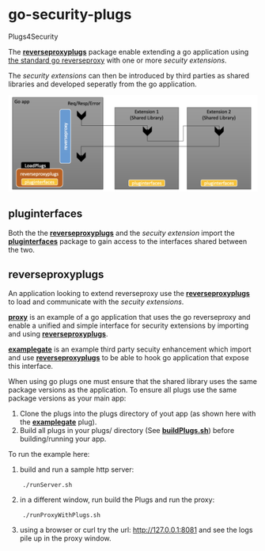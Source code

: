 # go-security-plugs
Plugs4Security

The [**reverseproxyplugs**](https://github.com/IBM/go-security-plugs/tree/main/reverseproxyplugs) package enable extending a go application using [the standard go reverseproxy](https://go.dev/src/net/http/httputil/reverseproxy.go) with one or more *secuity extensions*.

The *security extensions* can then be introduced by third parties as shared libraries and developed seperatly from the go application. 


![image](https://github.com/IBM/go-security-plugs/blob/main/security-plugs.png)


## pluginterfaces

Both the the [**reverseproxyplugs**](https://github.com/IBM/go-security-plugs/tree/main/reverseproxyplugs) and the *secuity extension* import the [**pluginterfaces**](https://github.com/IBM/go-security-plugs/tree/main/pluginterfaces) package to gain access to the interfaces shared between the two.

## reverseproxyplugs

An application looking to extend reverseproxy use the [**reverseproxyplugs**](https://github.com/IBM/go-security-plugs/tree/main/reverseproxyplugs) to load and communicate with the *secuity extensions*.

[**proxy**](https://github.com/IBM/go-security-plugs/tree/proxy.go) is an example of a go application that uses the go reverseproxy and enable a unified and simple interface for security extensions by importing and using [**reverseproxyplugs**](https://github.com/IBM/go-security-plugs/tree/main/reverseproxyplugs).

[**examplegate**](https://github.com/IBM/go-security-plugs/tree/main/plugs/examplegate) is an example third party secuity enhancement which import and use [**reverseproxyplugs**](https://github.com/IBM/go-security-plugs/tree/main/reverseproxyplugs) to be able to hook go application that expose this interface.

When using go plugs one must ensure that the shared library uses the same package versions as the application. To ensure all plugs use the same package versions as your main app:
1. Clone the plugs into the plugs directory of yout app (as shown here with the [**examplegate**](https://github.com/IBM/go-security-plugs/tree/main/plugs/examplegate) plug).
2. Build all plugs in your plugs/ directory (See [**buildPlugs.sh**](https://github.com/IBM/go-security-plugs/blob/main/buildPlugs.sh)) before building/running your app. 




To run the example here:

1. build and run a sample http server:
```
    ./runServer.sh
```
2. in a different window, run build the Plugs and run the proxy:
```
    ./runProxyWithPlugs.sh
```

3. using a browser or curl try the url: http://127.0.0.1:8081   and see the logs pile up in the proxy window.

   


    

